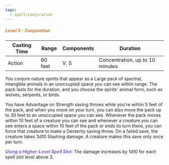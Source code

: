 ```yaml
---
tags:
  - spell/conjuration
---
```

##### *<span style="color:rgb(203, 123, 55)">Level 3 - Conjuration</span>*

|Casting Time|Range|Components|Duration|
|---|---|---|---|
|Action|60 feet|V, S|Concentration, up to 10 minutes|

You conjure nature spirits that appear as a Large pack of spectral, intangible animals in an unoccupied space you can see within range. The pack lasts for the duration, and you choose the spirits' animal form, such as wolves, serpents, or birds. 

You have Advantage on Strength saving throws while you're within 5 feet of the pack, and when you move on your turn, you can also move the pack up to 30 feet to an unoccupied space you can see. Whenever the pack moves within 10 feet of a creature you can see and whenever a creature you can see enters a space within 10 feet of the pack or ends its turn there, you can force that creature to make a Dexterity saving throw. On a failed save, the creature takes 3d10 Slashing damage. A creature makes this save only once per turn. 

***<span style="color:rgb(134, 93, 187)">Using a Higher-Level Spell Slot</span>***: The damage increases by 1d10 for each spell slot level above 3.